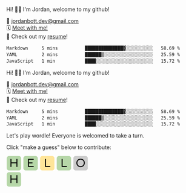 Hi! 👋🏼 I'm Jordan, welcome to my github!

📨 jordanbott.dev@gmail.com <br/>
🗓️ [Meet with me!](https://calendly.com/jordanbott-dev/30min?back=1&month=2024-02) <br/>
📝 Check out my <a href="./Jordan%20Bott%20Resume.pdf" target="_blank">resume</a>! <br/>


<!--START_SECTION:waka-->

```txt
Markdown     5 mins          ██████████████▓░░░░░░░░░░   58.69 %
YAML         2 mins          ██████▒░░░░░░░░░░░░░░░░░░   25.59 %
JavaScript   1 min           ████░░░░░░░░░░░░░░░░░░░░░   15.72 %
```

<!--END_SECTION:waka-->

Hi! 👋🏼 I'm Jordan, welcome to my github!

📨 jordanbott.dev@gmail.com <br/>
🗓️ [Meet with me!](https://calendly.com/jordanbott-dev/30min?back=1&month=2024-02) <br/>
📝 Check out my <a href="./Jordan%20Bott%20Resume.pdf" target="_blank">resume</a>! <br/>


<!--START_SECTION:waka-->

```txt
Markdown     5 mins          ██████████████▓░░░░░░░░░░   58.69 %
YAML         2 mins          ██████▒░░░░░░░░░░░░░░░░░░   25.59 %
JavaScript   1 min           ████░░░░░░░░░░░░░░░░░░░░░   15.72 %
```

<!--END_SECTION:waka-->

Let's play wordle! Everyone is welcomed to take a turn.

Click "make a guess" below to contribute:

<img src="./wordle/tiles/green/H.svg" width="40" />
<img src="./wordle/tiles/green/E.svg" width="40" />
<img src="./wordle/tiles/yellow/L.svg" width="40" />
<img src="./wordle/tiles/green/L.svg" width="40" />
<img src="./wordle/tiles/grey/O.svg" width="40" /><br/>

<img src="./wordle/tiles/green/H.svg" width="40" />
